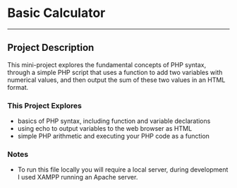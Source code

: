 # Basic Calculator
-----------
## Project Description
This mini-project explores the fundamental concepts of PHP syntax, through a simple PHP script that uses a function to add two variables with numerical values, and then output the sum of these two values in an HTML format.

### This Project Explores
- basics of PHP syntax, including function and variable declarations
- using echo to output variables to the web browser as HTML
- simple PHP arithmetic and executing your PHP code as a function 

### Notes
- To run this file locally you will require a local server, during development I used XAMPP running an Apache server.